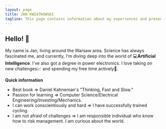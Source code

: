 ```yaml
---
layout: page
title: JAN KWIATKOWSKI 
tagline: This page contains information about my experiences and presents the projects I have created. 
---
```

## Hello! 👋

My name is Jan, living around the Warsaw area. Science has always fascinated me, and currently, I'm diving deep into the world of 💻**Artificial Intelligence**. I've also got a degree in power electronics. I love taking on new challenges📈 and spending my free time actively🚴.

**Quick information**
* Best book ⇒ Daniel Kahneman's "Thinking, Fast and Slow."
* Passion for learning ⇒  Computer Science/Electrical Engineering/Investing/Mechanics.
* I can work conscientiously and hard ⇒ I have successfully trained cycling.
* I am not afraid of challenges ⇒ I am responsible individual who know how to risk management. I am curious about the world.
